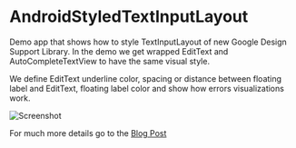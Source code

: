 # AndroidStyledTextInputLayout
Demo app that shows how to style TextInputLayout of new Google Design Support Library.
In the demo we get wrapped EditText and AutoCompleteTextView to have the same visual style.

We define EditText underline color, spacing or distance between floating label and EditText, floating label color and show how errors visualizations work. 

![Screenshot](https://raw.githubusercontent.com/specktre/AndroidStyledTextInputLayout/master/screenshots/styled_text_input_layout.gif)

For much more details go to the [Blog Post](http://blog.specktre.com/blog/2015/11/23/android-styling-textinputlayout/)
